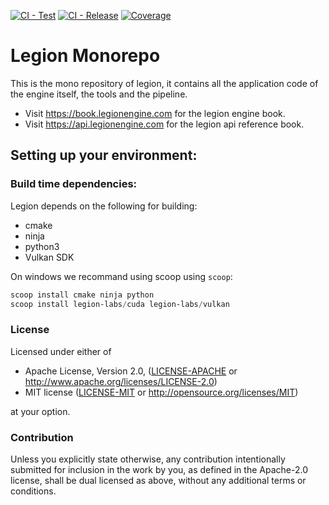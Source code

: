 [![CI - Test](https://github.com/legion-labs/legion/actions/workflows/ci_test.yml/badge.svg)](https://github.com/legion-labs/legion/actions/workflows/ci_test.yml)
[![CI - Release](https://github.com/legion-labs/legion/actions/workflows/ci_release.yml/badge.svg)](https://github.com/legion-labs/legion/actions/workflows/ci_release.yml)
[![Coverage](https://cov.legionengine.com/badges/flat.svg)](https://cov.legionengine.com/index.html)

# Legion Monorepo

This is the  mono repository of legion, it contains all the application code of the engine itself, the tools and the pipeline.

* Visit https://book.legionengine.com for the legion engine book.
* Visit https://api.legionengine.com for the legion api reference book.

## Setting up your environment:

### Build time dependencies:

Legion depends on the following for building:

* cmake
* ninja
* python3
* Vulkan SDK

On windows we recommand using scoop using `scoop`:

```powershell
scoop install cmake ninja python
scoop install legion-labs/cuda legion-labs/vulkan
```

### License

Licensed under either of

 * Apache License, Version 2.0, ([LICENSE-APACHE](LICENSE-APACHE) or http://www.apache.org/licenses/LICENSE-2.0)
 * MIT license ([LICENSE-MIT](LICENSE-MIT) or http://opensource.org/licenses/MIT)

at your option.

### Contribution

Unless you explicitly state otherwise, any contribution intentionally submitted for inclusion in the work by you, as defined in the Apache-2.0 license, shall be dual licensed as above, without any
additional terms or conditions.
